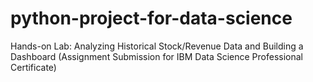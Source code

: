 # python-project-for-data-science
Hands-on Lab: Analyzing Historical Stock/Revenue Data and Building a Dashboard (Assignment Submission for IBM Data Science Professional Certificate)
